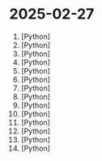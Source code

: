 # 2025-02-27

1. [](https://github.comundefined "Enjoy the magic of Diffusion models!") [Python]
2. [](https://github.comundefined "✨易上手的多平台 LLM 聊天机器人及开发框架✨。支持 QQ、QQ频道、Telegram、微信个人号(Gewechat)、企业微信、飞书、内置 Web Chat，OpenAI GPT、DeepSeek、Ollama、Llama、GLM、Gemini、硅基流动、月之暗面、OneAPI、LLMTuner，支持 LLM Agent 插件开发，可视化面板。一键部署。支持 Dify 工作流、代码执行器、Whisper 语音转文字。") [Python]
3. [](https://github.comundefined "Toolkit for linearizing PDFs for LLM datasets/training") [Python]
4. [](https://github.comundefined "The python library for real-time communication") [Python]
5. [](https://github.comundefined "Agent Zero AI framework") [Python]
6. [](https://github.comundefined "Investment Research for Everyone, Everywhere.") [Python]
7. [](https://github.comundefined "Linux, Jenkins, AWS, SRE, Prometheus, Docker, Python, Ansible, Git, Kubernetes, Terraform, OpenStack, SQL, NoSQL, Azure, GCP, DNS, Elastic, Network, Virtualization. DevOps Interview Questions") [Python]
8. [](https://github.comundefined "A high-throughput and memory-efficient inference and serving engine for LLMs") [Python]
9. [](https://github.comundefined "Make websites accessible for AI agents") [Python]
10. [](https://github.comundefined "Langflow is a low-code app builder for RAG and multi-agent AI applications. It’s Python-based and agnostic to any model, API, or database.") [Python]
11. [](https://github.comundefined "Prefect is a workflow orchestration framework for building resilient data pipelines in Python.") [Python]
12. [](https://github.comundefined "We write your reusable computer vision tools. 💜") [Python]
13. [](https://github.comundefined "Python packaging and dependency management made easy") [Python]
14. [](https://github.comundefined "Collection of awesome LLM apps with AI Agents and RAG using OpenAI, Anthropic, Gemini and opensource models.") [Python]
